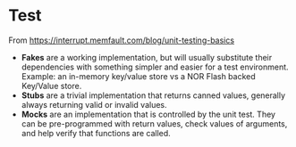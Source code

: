 # Test




From https://interrupt.memfault.com/blog/unit-testing-basics


- **Fakes** are a working implementation, but will usually substitute their dependencies with something simpler and easier for a test environment. Example: an in-memory key/value store vs a NOR Flash backed Key/Value store.
- **Stubs** are a trivial implementation that returns canned values, generally always returning valid or invalid values.
- **Mocks** are an implementation that is controlled by the unit test. They can be pre-programmed with return values, check values of arguments, and help verify that functions are called.
